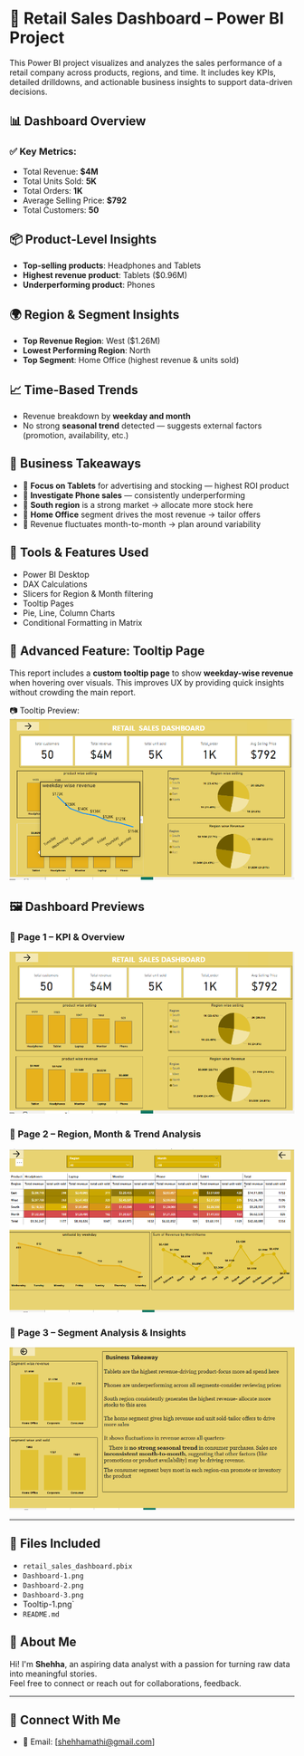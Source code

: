 # 🛒 Retail Sales Dashboard – Power BI Project

This Power BI project visualizes and analyzes the sales performance of a retail company across products, regions, and time. It includes key KPIs, detailed drilldowns, and actionable business insights to support data-driven decisions.

## 📊 Dashboard Overview

### ✅ Key Metrics:
- Total Revenue: **$4M**
- Total Units Sold: **5K**
- Total Orders: **1K**
- Average Selling Price: **$792**
- Total Customers: **50**

## 📦 Product-Level Insights

- **Top-selling products**: Headphones and Tablets
- **Highest revenue product**: Tablets ($0.96M)
- **Underperforming product**: Phones

## 🌍 Region & Segment Insights

- **Top Revenue Region**: West ($1.26M)
- **Lowest Performing Region**: North
- **Top Segment**: Home Office (highest revenue & units sold)

## 📈 Time-Based Trends

- Revenue breakdown by **weekday and month**
- No strong **seasonal trend** detected — suggests external factors (promotion, availability, etc.)

## 🧠 Business Takeaways

- 📌 **Focus on Tablets** for advertising and stocking — highest ROI product
- 📌 **Investigate Phone sales** — consistently underperforming
- 📌 **South region** is a strong market → allocate more stock here
- 📌 **Home Office** segment drives the most revenue → tailor offers
- 📌 Revenue fluctuates month-to-month → plan around variability

## 🧰 Tools & Features Used

- Power BI Desktop
- DAX Calculations
- Slicers for Region & Month filtering
- Tooltip Pages
- Pie, Line, Column Charts
- Conditional Formatting in Matrix
  

## 🧠 Advanced Feature: Tooltip Page

This report includes a **custom tooltip page** to show **weekday-wise revenue** when hovering over visuals. This improves UX by providing quick insights without crowding the main report.

📷 Tooltip Preview:
![Tooltip - Weekday Revenue](Tooltip-1.png)

## 🖼️ Dashboard Previews

### 📍 Page 1 – KPI & Overview
![Dashboard](Dashboard-1.png)

### 📍 Page 2 – Region, Month & Trend Analysis
![Detailed View](Dashboard-2.png)

### 📍 Page 3 – Segment Analysis & Insights
![Business Insights](Dashbaord-3.png)

---

## 📂 Files Included

- `retail_sales_dashboard.pbix`
- `Dashboard-1.png`
- `Dashboard-2.png`
- `Dashboard-3.png`
-  Tooltip-1.png`
- `README.md`


## 🙋 About Me

Hi! I'm **Shehha**, an aspiring data analyst with a passion for turning raw data into meaningful stories.  
Feel free to connect or reach out for collaborations, feedback.

---

## 🔗 Connect With Me

- 📧 Email: [shehhamathi@gmail.com]

